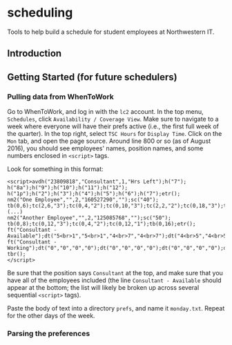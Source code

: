 # scheduling
Tools to help build a schedule for student employees at Northwestern IT.

## Introduction

## Getting Started (for future schedulers)
### Pulling data from WhenToWork
Go to WhenToWork, and log in with the `lc2` account. In the top menu, `Schedules`, click `Availability / Coverage View`. Make sure to navigate to a week where everyone will have their prefs active (i.e., the first full week of the quarter). In the top right, select `TSC Hours` for `Display Time`. Click on the `Mon` tab, and open the page source. Around line 800 or so (as of August 2016), you should see employees' names, position names, and some numbers enclosed in `<script>` tags. 

Look for something in this format:

```
<script>avdh("23809818","Consultant",1,"Hrs Left");h("7");
h("8a");h("9");h("10");h("11");h("12");
h("1p");h("2");h("3");h("4");h("5");h("6");h("7");etr();
nm2("One Employee","",2,"160527290","");sc("40");
tb(0,6);tc(2,6,"3");tc(0,4,"2");tc(0,10,"3");tc(2,2,"2");tc(0,18,"3");tc(2,6,"2");etr();
(...)
nm2("Another Employee","",2,"125085768","");sc("50");
tb(0,8);tc(0,12,"3");tc(0,4,"2");tc(0,12,"1");tb(0,16);etr();
ft("Consultant - Available");dt("5<br>1","5<br>1","4<br>7","4<br>7");dt("4<br>5","4<br>5","4<br>1","4<br>1");dt("3<br>6","3<br>6","3<br>4","3<br>4");dt("3<br>5","3<br>5","3<br>0","3<br>0");dt("3<br>0","3<br>1","3<br>9","3<br>8");dt("3<br>2","3<br>1","2<br>8","2<br>8");dt("2<br>9","3<br>1","2<br>7","2<br>7");dt("2<br>7","2<br>8","3<br>4","3<br>4");dt("2<br>8","2<br>7","2<br>7","2<br>7");dt("3<br>2","3<br>2","3<br>2","3<br>2");dt("3<br>5","3<br>6","4<br>3","4<br>4");dt("4<br>6","4<br>6","4<br>8","4<br>8");dt("4<br>8","4<br>8","4<br>8","4<br>8");etr();
ft("Consultant - Working");dt("0","0","0","0");dt("0","0","0","0");dt("0","0","0","0");dt("0","0","0","0");dt("0","0","0","0");dt("0","0","0","0");dt("0","0","0","0");dt("0","0","0","0");dt("0","0","0","0");dt("0","0","0","0");dt("0","0","0","0");dt("0","0","0","0");dt("0","0","0","0");etr();
tbr();
</script>
```

Be sure that the position says `Consultant` at the top, and make sure that you have all of the employees included (the line `Consultant - Available` should appear at the bottom; the list will likely be broken up across several sequential `<script>` tags).

Paste the body of text into a directory `prefs`, and name it `monday.txt`. Repeat for the other days of the week.

### Parsing the preferences